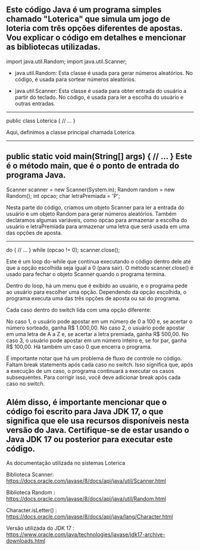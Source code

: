 Este código Java é um programa simples chamado "Loterica" que simula um jogo de loteria com três opções diferentes de apostas. 
Vou explicar o código em detalhes e mencionar as bibliotecas utilizadas.
----------------------------------------------------------------------------------------------------------------------------------------
import java.util.Random;
import java.util.Scanner;

* java.util.Random: Esta classe é usada para gerar números aleatórios. No código, é usada para sortear números aleatórios.

* java.util.Scanner: Esta classe é usada para obter entrada do usuário a partir do teclado. No código, é usada para ler a escolha do usuário e outras entradas.

----------------------------------------------------------------------------------------------------------------------------------------
  public class Loterica {
    // ...
}

  Aqui, definimos a classe principal chamada Loterica.

----------------------------------------------------------------------------------------------------------------------------------------
public static void main(String[] args) {
    // ...
}
Este é o método main, que é o ponto de entrada do programa Java.
----------------------------------------------------------------------------------------------------------------------------------------
Scanner scanner = new Scanner(System.in);
Random random = new Random();
int opcao;
char letraPremiada = 'P';

Nesta parte do código, criamos um objeto Scanner para ler a entrada do usuário e um objeto Random para gerar números aleatórios.
Também declaramos algumas variáveis, como opcao para armazenar a escolha do usuário e letraPremiada para armazenar uma letra que será usada em uma das opções de aposta.

----------------------------------------------------------------------------------------------------------------------------------------



do {
    // ...
} while (opcao != 0);
scanner.close();


Este é um loop do-while que continua executando o código dentro dele até que a opção escolhida seja igual a 0 (para sair). 
O método scanner.close() é usado para fechar o objeto Scanner quando o programa termina.

Dentro do loop, há um menu que é exibido ao usuário, e o programa pede ao usuário para escolher uma opção.
Dependendo da opção escolhida, o programa executa uma das três opções de aposta ou sai do programa.

Cada caso dentro do switch lida com uma opção diferente:

No caso 1, o usuário pode apostar em um número de 0 a 100 e, se acertar o número sorteado, ganha R$ 1.000,00.
No caso 2, o usuário pode apostar em uma letra de A a Z e, se acertar a letra premiada, ganha R$ 500,00.
No caso 3, o usuário pode apostar em um número inteiro e, se for par, ganha R$ 100,00.
Há também um caso 0 que encerra o programa.

É importante notar que há um problema de fluxo de controle no código. Faltam break statements após cada caso no switch. 
Isso significa que, após a execução de um caso, o programa continuará a executar os casos subsequentes. Para corrigir isso, 
você deve adicionar break após cada caso no switch.

Além disso, é importante mencionar que o código foi escrito para Java JDK 17, 
o que significa que ele usa recursos disponíveis nesta versão do Java. Certifique-se de estar usando o Java JDK 17 ou posterior para executar este código.
----------------------------------------------------------------------------------------------------------------------------------------
As documentação utilizada no sistemas Loterica

Biblioteca Scanner: https://docs.oracle.com/javase/8/docs/api/java/util/Scanner.html

Biblioteca Random : https://docs.oracle.com/javase/8/docs/api/java/util/Random.html

Character.isLetter() : https://docs.oracle.com/javase/8/docs/api/java/lang/Character.html

Versão utilizada do JDK 17 : https://www.oracle.com/java/technologies/javase/jdk17-archive-downloads.html


